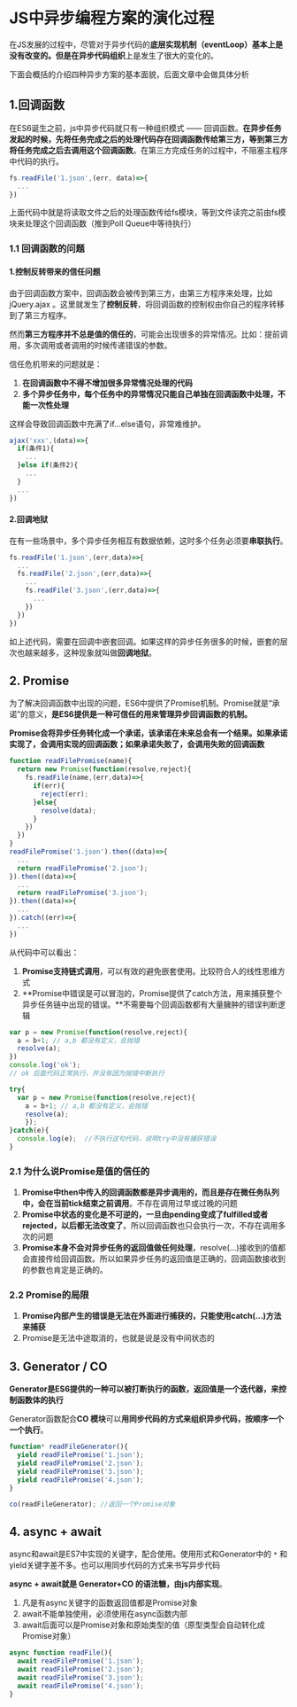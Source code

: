 # JS中异步编程方案的演化过程
在JS发展的过程中，尽管对于异步代码的**底层实现机制（eventLoop）**基本上是没有改变的。但是在**异步代码组织**上是发生了很大的变化的。

下面会概括的介绍四种异步方案的基本面貌，后面文章中会做具体分析

## 1.回调函数
在ES6诞生之前，js中异步代码就只有一种组织模式 —— 回调函数。**在异步任务发起的时候，先将任务完成之后的处理代码存在回调函数传给第三方，等到第三方将任务完成之后去调用这个回调函数**。在第三方完成任务的过程中，不阻塞主程序中代码的执行。
```js
fs.readFile('1.json',(err, data)=>{
  ...
})
```
上面代码中就是将读取文件之后的处理函数传给fs模块，等到文件读完之前由fs模块来处理这个回调函数（推到Poll Queue中等待执行）

### 1.1 回调函数的问题
#### 1.控制反转带来的信任问题
由于回调函数方案中，回调函数会被传到第三方，由第三方程序来处理，比如 jQuery.ajax 。这里就发生了**控制反转**，将回调函数的控制权由你自己的程序转移到了第三方程序。

然而**第三方程序并不总是值的信任的**，可能会出现很多的异常情况。比如：提前调用，多次调用或者调用的时候传递错误的参数。

信任危机带来的问题就是：
1. **在回调函数中不得不增加很多异常情况处理的代码**
2. **多个异步任务中，每个任务中的异常情况只能自己单独在回调函数中处理，不能一次性处理**

这样会导致回调函数中充满了if...else语句，非常难维护。
```js
ajax('xxx',(data)=>{
  if(条件1){
    ...
  }else if(条件2){
    ...
  }
  ...
})
```

#### 2.回调地狱
在有一些场景中，多个异步任务相互有数据依赖，这时多个任务必须要**串联执行**。
```js
fs.readFile('1.json',(err,data)=>{
  ...
  fs.readFile('2.json',(err,data)=>{
    ...
    fs.readFile('3.json',(err,data)=>{
      ...
    })
  })
})
```
如上述代码，需要在回调中嵌套回调。如果这样的异步任务很多的时候，嵌套的层次也越来越多，这种现象就叫做**回调地狱**。



## 2. Promise

为了解决回调函数中出现的问题，ES6中提供了Promise机制。Promise就是“承诺”的意义，**是ES6提供是一种可信任的用来管理异步回调函数的机制。**

**Promise会将异步任务转化成一个承诺，该承诺在未来总会有一个结果。如果承诺实现了，会调用实现的回调函数；如果承诺失败了，会调用失败的回调函数**

```js
function readFilePromise(name){
  return new Promise(function(resolve,reject){
    fs.readFile(name,(err,data)=>{
      if(err){
        reject(err);
      }else{
        resolve(data);
      }
    })
  })
}
readFilePromise('1.json').then((data)=>{
  ...
  return readFilePromise('2.json');
}).then((data)=>{
  ...
  return readFilePromise('3.json');
}).then((data)=>{
  ...
}).catch((err)=>{
  ...
})
```
从代码中可以看出：
1. **Promise支持链式调用**，可以有效的避免嵌套使用。比较符合人的线性思维方式
2. **Promise中错误是可以冒泡的，Promise提供了catch方法，用来捕获整个异步任务链中出现的错误。**不需要每个回调函数都有大量臃肿的错误判断逻辑

```javascript
var p = new Promise(function(resolve,reject){
  a = b+1; // a,b 都没有定义，会抛错
  resolve(a);
})
console.log('ok'); 
// ok 后面代码正常执行，并没有因为抛错中断执行

try{
  var p = new Promise(function(resolve,reject){
  	a = b+1; // a,b 都没有定义，会抛错
  	resolve(a);
	});
}catch(e){
  console.log(e);  //不执行这句代码，说明try中没有捕获错误
}
```



### 2.1 为什么说Promise是值的信任的
1. **Promise中then中传入的回调函数都是异步调用的，而且是存在微任务队列中，会在当前tick结束之前调用**。不存在调用过早或过晚的问题
2. **Promise中状态的变化是不可逆的，一旦由pending变成了fulfilled或者rejected，以后都无法改变了**。所以回调函数也只会执行一次，不存在调用多次的问题
3. **Promise本身不会对异步任务的返回值做任何处理**，resolve(...)接收到的值都会直接传给回调函数。所以如果异步任务的返回值是正确的，回调函数接收到的参数也肯定是正确的。

### 2.2 Promise的局限
1. **Promise内部产生的错误是无法在外面进行捕获的，只能使用catch(...)方法来捕获**
2. Promise是无法中途取消的，也就是说是没有中间状态的



## 3. Generator / CO

**Generator是ES6提供的一种可以被打断执行的函数，返回值是一个迭代器，来控制函数体的执行**

Generator函数配合**CO 模块**可以**用同步代码的方式来组织异步代码，按顺序一个一个执行**。
```js
function* readFileGenerator(){
  yield readFilePromise('1.json');
  yield readFilePromise('2.json');
  yield readFilePromise('3.json');
  yield readFilePromise('4.json');
}

co(readFileGenerator); //返回一个Promise对象
```



## 4. async + await

async和await是ES7中实现的关键字，配合使用。使用形式和Generator中的 `*` 和yield关键字差不多。也可以用同步代码的方式来书写异步代码

**async + await就是 Generator+CO 的语法糖，由js内部实现**。

1. 凡是有async关键字的函数返回值都是Promise对象
2. await不能单独使用，必须使用在async函数内部
3. await后面可以是Promise对象和原始类型的值（原型类型会自动转化成Promise对象）

```js
async function readFile(){
  await readFilePromise('1.json');
  await readFilePromise('2.json');
  await readFilePromise('3.json');
  await readFilePromise('4.json');
}
```

